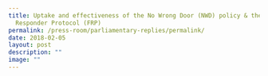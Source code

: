 ```yaml
---
title: Uptake and effectiveness of the No Wrong Door (NWD) policy & the First
  Responder Protocol (FRP)
permalink: /press-room/parliamentary-replies/permalink/
date: 2018-02-05
layout: post
description: ""
image: ""
---
```

